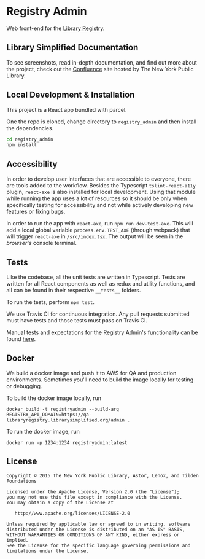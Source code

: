 # Registry Admin

Web front-end for the [Library Registry](https://github.com/NYPL-Simplified/library_registry).

## Library Simplified Documentation

To see screenshots, read in-depth documentation, and find out more about the project, check out the [Confluence](https://confluence.nypl.org/display/SIM/) site hosted by The New York Public Library.

## Local Development & Installation

This project is a React app bundled with parcel.

One the repo is cloned, change directory to `registry_admin` and then install the dependencies.

```sh
cd registry_admin
npm install
```

## Accessibility

In order to develop user interfaces that are accessible to everyone, there are tools added to the workflow. Besides the Typescript `tslint-react-a11y` plugin, `react-axe` is also installed for local development. Using that module while running the app uses a lot of resources so it should be only when specifically testing for accessibility and not while actively developing new features or fixing bugs.

In order to run the app with `react-axe`, run `npm run dev-test-axe`. This will add a local global variable `process.env.TEST_AXE` (through webpack) that will trigger `react-axe` in `/src/index.tsx`. The output will be seen in the _browser's_ console terminal.

## Tests

Like the codebase, all the unit tests are written in Typescript. Tests are written for all React components as well as redux and utility functions, and all can be found in their respective `__tests__` folders.

To run the tests, perform `npm test`.

We use Travis CI for continuous integration. Any pull requests submitted must have tests and those tests must pass on Travis CI.

Manual tests and expectations for the Registry Admin's functionality can be found [here](https://docs.google.com/spreadsheets/d/1q9joHeNZpkTsZU-u1NwPBRUFYcxvRo23eP2vw79xPG4/edit#gid=0).

## Docker

We build a docker image and push it to AWS for QA and production environments. Sometimes you'll need to build the image locally for testing or debugging.

To build the docker image locally, run

```
docker build -t registryadmin --build-arg REGISTRY_API_DOMAIN=https://qa-libraryregistry.librarysimplified.org/admin .
```

To run the docker image, run

```
docker run -p 1234:1234 registryadmin:latest
```

## License

```
Copyright © 2015 The New York Public Library, Astor, Lenox, and Tilden Foundations

Licensed under the Apache License, Version 2.0 (the "License");
you may not use this file except in compliance with the License.
You may obtain a copy of the License at

   http://www.apache.org/licenses/LICENSE-2.0

Unless required by applicable law or agreed to in writing, software
distributed under the License is distributed on an "AS IS" BASIS,
WITHOUT WARRANTIES OR CONDITIONS OF ANY KIND, either express or implied.
See the License for the specific language governing permissions and
limitations under the License.
```
